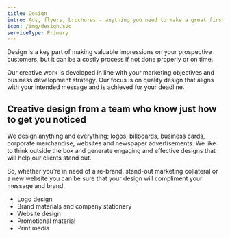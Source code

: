 ```yaml
---
title: Design
intro: Ads, flyers, brochures - anything you need to make a great first impression
icon: /img/design.svg
serviceType: Primary
---
```


Design is a key part of making valuable impressions on your prospective
customers, but it can be a costly process if not done properly or on time.

Our creative work is developed in line with your marketing objectives and
business development strategy. Our focus is on quality design that aligns with
your intended message and is achieved for your deadline.

## Creative design from a team who know just how to get you noticed

We design anything and everything; logos, billboards, business cards, corporate
merchandise, websites and newspaper advertisements. We like to think outside the
box and generate engaging and effective designs that will help our clients stand
out.

So, whether you’re in need of a re-brand, stand-out marketing collateral or a
new website you can be sure that your design will compliment your message and
brand.

* Logo design
* Brand materials and company stationery
* Website design
* Promotional material
* Print media 
